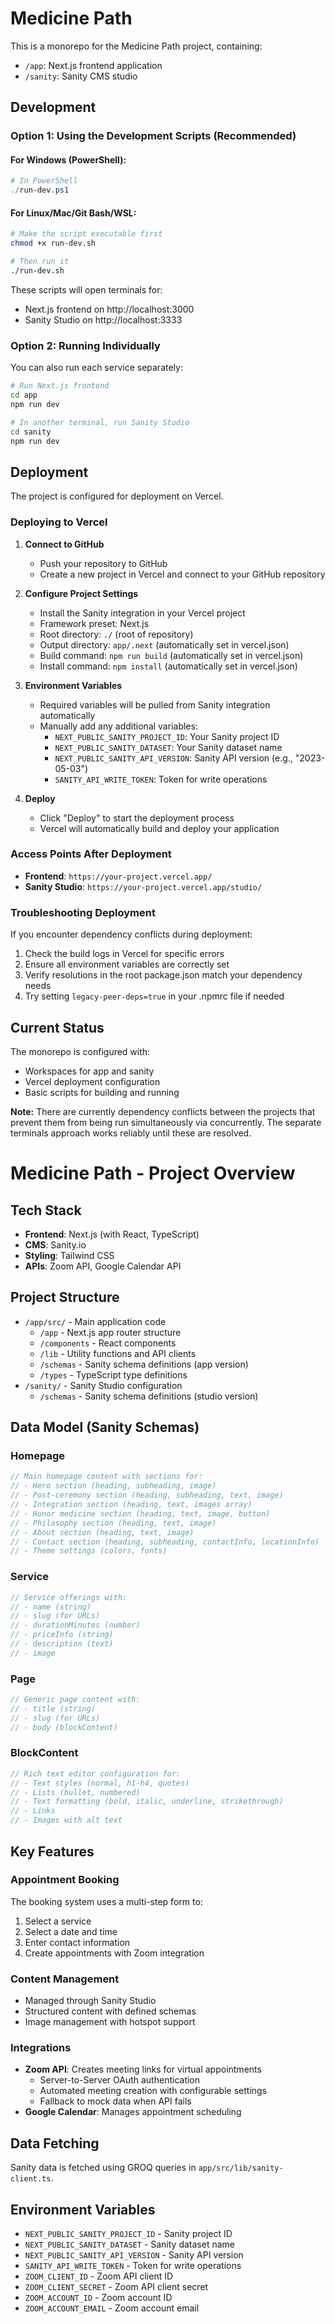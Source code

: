 # Medicine Path

This is a monorepo for the Medicine Path project, containing:

- `/app`: Next.js frontend application
- `/sanity`: Sanity CMS studio

## Development

### Option 1: Using the Development Scripts (Recommended)

#### For Windows (PowerShell):

```powershell
# In PowerShell
./run-dev.ps1
```

#### For Linux/Mac/Git Bash/WSL:

```bash
# Make the script executable first
chmod +x run-dev.sh

# Then run it
./run-dev.sh
```

These scripts will open terminals for:
- Next.js frontend on http://localhost:3000
- Sanity Studio on http://localhost:3333

### Option 2: Running Individually

You can also run each service separately:

```bash
# Run Next.js frontend
cd app
npm run dev

# In another terminal, run Sanity Studio
cd sanity
npm run dev
```

## Deployment

The project is configured for deployment on Vercel.

### Deploying to Vercel

1. **Connect to GitHub**
   - Push your repository to GitHub
   - Create a new project in Vercel and connect to your GitHub repository

2. **Configure Project Settings**
   - Install the Sanity integration in your Vercel project
   - Framework preset: Next.js 
   - Root directory: `./` (root of repository)
   - Output directory: `app/.next` (automatically set in vercel.json)
   - Build command: `npm run build` (automatically set in vercel.json)
   - Install command: `npm install` (automatically set in vercel.json)

3. **Environment Variables**
   - Required variables will be pulled from Sanity integration automatically
   - Manually add any additional variables:
     - `NEXT_PUBLIC_SANITY_PROJECT_ID`: Your Sanity project ID
     - `NEXT_PUBLIC_SANITY_DATASET`: Your Sanity dataset name
     - `NEXT_PUBLIC_SANITY_API_VERSION`: Sanity API version (e.g., "2023-05-03")
     - `SANITY_API_WRITE_TOKEN`: Token for write operations

4. **Deploy**
   - Click "Deploy" to start the deployment process
   - Vercel will automatically build and deploy your application

### Access Points After Deployment

- **Frontend**: `https://your-project.vercel.app/`
- **Sanity Studio**: `https://your-project.vercel.app/studio/`

### Troubleshooting Deployment

If you encounter dependency conflicts during deployment:
1. Check the build logs in Vercel for specific errors
2. Ensure all environment variables are correctly set
3. Verify resolutions in the root package.json match your dependency needs
4. Try setting `legacy-peer-deps=true` in your .npmrc file if needed

## Current Status

The monorepo is configured with:
- Workspaces for app and sanity
- Vercel deployment configuration
- Basic scripts for building and running

**Note:** There are currently dependency conflicts between the projects that prevent them from being run simultaneously via concurrently. The separate terminals approach works reliably until these are resolved.

# Medicine Path - Project Overview

## Tech Stack
- **Frontend**: Next.js (with React, TypeScript)
- **CMS**: Sanity.io
- **Styling**: Tailwind CSS
- **APIs**: Zoom API, Google Calendar API

## Project Structure
- `/app/src/` - Main application code
  - `/app` - Next.js app router structure
  - `/components` - React components
  - `/lib` - Utility functions and API clients
  - `/schemas` - Sanity schema definitions (app version)
  - `/types` - TypeScript type definitions
- `/sanity/` - Sanity Studio configuration
  - `/schemas` - Sanity schema definitions (studio version)

## Data Model (Sanity Schemas)

### Homepage
```typescript
// Main homepage content with sections for:
// - Hero section (heading, subheading, image)
// - Post-ceremony section (heading, subheading, text, image)
// - Integration section (heading, text, images array)
// - Honor medicine section (heading, text, image, button)
// - Philosophy section (heading, text, image)
// - About section (heading, text, image)
// - Contact section (heading, subheading, contactInfo, locationInfo)
// - Theme settings (colors, fonts)
```

### Service
```typescript
// Service offerings with:
// - name (string)
// - slug (for URLs)
// - durationMinutes (number)
// - priceInfo (string)
// - description (text)
// - image
```

### Page
```typescript
// Generic page content with:
// - title (string)
// - slug (for URLs)
// - body (blockContent)
```

### BlockContent
```typescript
// Rich text editor configuration for:
// - Text styles (normal, h1-h4, quotes)
// - Lists (bullet, numbered)
// - Text formatting (bold, italic, underline, strikethrough)
// - Links
// - Images with alt text
```

## Key Features

### Appointment Booking
The booking system uses a multi-step form to:
1. Select a service
2. Select a date and time
3. Enter contact information
4. Create appointments with Zoom integration

### Content Management
- Managed through Sanity Studio
- Structured content with defined schemas
- Image management with hotspot support

### Integrations
- **Zoom API**: Creates meeting links for virtual appointments
  - Server-to-Server OAuth authentication
  - Automated meeting creation with configurable settings
  - Fallback to mock data when API fails
- **Google Calendar**: Manages appointment scheduling

## Data Fetching
Sanity data is fetched using GROQ queries in `app/src/lib/sanity-client.ts`.

## Environment Variables
- `NEXT_PUBLIC_SANITY_PROJECT_ID` - Sanity project ID
- `NEXT_PUBLIC_SANITY_DATASET` - Sanity dataset name
- `NEXT_PUBLIC_SANITY_API_VERSION` - Sanity API version
- `SANITY_API_WRITE_TOKEN` - Token for write operations
- `ZOOM_CLIENT_ID` - Zoom API client ID
- `ZOOM_CLIENT_SECRET` - Zoom API client secret
- `ZOOM_ACCOUNT_ID` - Zoom account ID
- `ZOOM_ACCOUNT_EMAIL` - Zoom account email 